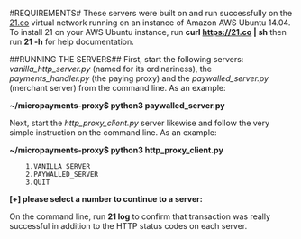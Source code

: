 #REQUIREMENTS#
These servers were built on and run successfully on the [21.co](https://21.co) virtual network running on an instance of Amazon AWS Ubuntu 14.04. To install 21 on your AWS Ubuntu instance, run **curl https://21.co | sh** then run **21 -h** for help documentation. 

##RUNNING THE SERVERS##
First, start the following servers: _vanilla_http_server.py_ (named for its ordinariness), the _payments_handler.py_ (the paying proxy) and the _paywalled_server.py_ (merchant server) from the command line. As an example:

**~/micropayments-proxy$ python3 paywalled_server.py**

Next, start the _http_proxy_client.py_ server likewise and follow the very simple instruction on the command line. As an example:

**~/micropayments-proxy$ python3 http_proxy_client.py**

        1.VANILLA_SERVER
        2.PAYWALLED_SERVER
        3.QUIT
        
**[+] please select a number to continue to a server:**

On the command line, run **21 log** to confirm that transaction was really successful in addition to the HTTP status codes on each server. 

